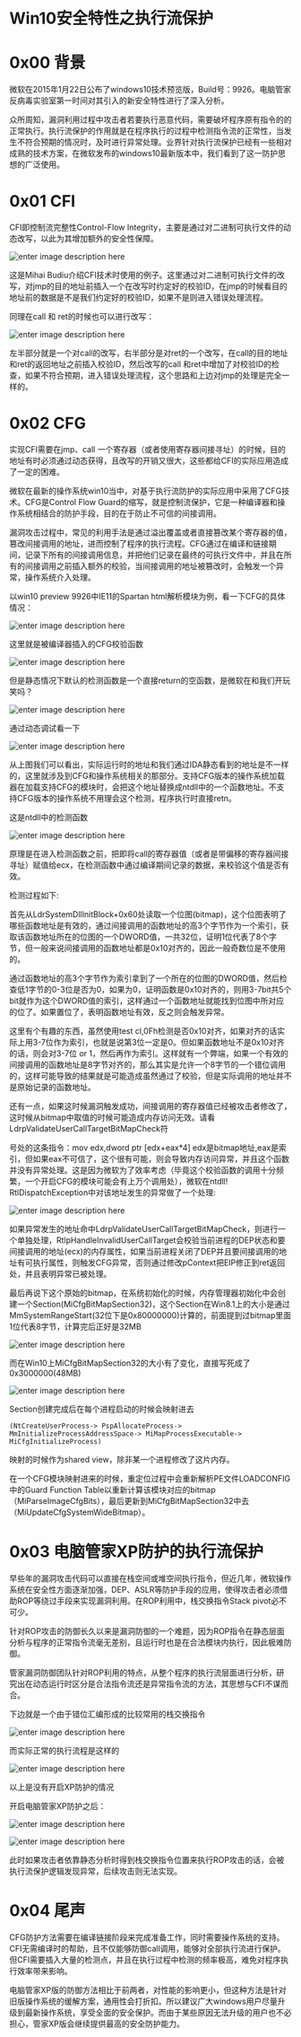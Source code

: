 # Win10安全特性之执行流保护

0x00 背景
=====

微软在2015年1月22日公布了windows10技术预览版，Build号：9926。电脑管家反病毒实验室第一时间对其引入的新安全特性进行了深入分析。

众所周知，漏洞利用过程中攻击者若要执行恶意代码，需要破坏程序原有指令的的正常执行。执行流保护的作用就是在程序执行的过程中检测指令流的正常性，当发生不符合预期的情况时，及时进行异常处理。业界针对执行流保护已经有一些相对成熟的技术方案，在微软发布的windows10最新版本中，我们看到了这一防护思想的广泛使用。

0x01 CFI
=====

CFI即控制流完整性Control-Flow Integrity，主要是通过对二进制可执行文件的动态改写，以此为其增加额外的安全性保障。

![enter image description here](http://drops.javaweb.org/uploads/images/bac796ce306d49ee5bd1105cd0f827debd950807.jpg)

这是Mihai Budiu介绍CFI技术时使用的例子。这里通过对二进制可执行文件的改写，对jmp的目的地址前插入一个在改写时约定好的校验ID，在jmp的时候看目的地址前的数据是不是我们约定好的校验ID，如果不是则进入错误处理流程。

同理在call 和 ret的时候也可以进行改写：

![enter image description here](http://drops.javaweb.org/uploads/images/a4c35da3d83699aa58f4f66467f56b2d0ef433a0.jpg)

左半部分就是一个对call的改写，右半部分是对ret的一个改写，在call的目的地址和ret的返回地址之前插入校验ID，然后改写的call 和ret中增加了对校验ID的检查，如果不符合预期，进入错误处理流程，这个思路和上边对jmp的处理是完全一样的。

0x02 CFG
=====

实现CFI需要在jmp、call 一个寄存器（或者使用寄存器间接寻址）的时候，目的地址有时必须通过动态获得，且改写的开销又很大，这些都给CFI的实际应用造成了一定的困难。

微软在最新的操作系统win10当中，对基于执行流防护的实际应用中采用了CFG技术。CFG是Control Flow Guard的缩写，就是控制流保护，它是一种编译器和操作系统相结合的防护手段，目的在于防止不可信的间接调用。

漏洞攻击过程中，常见的利用手法是通过溢出覆盖或者直接篡改某个寄存器的值，篡改间接调用的地址，进而控制了程序的执行流程。CFG通过在编译和链接期间，记录下所有的间接调用信息，并把他们记录在最终的可执行文件中，并且在所有的间接调用之前插入额外的校验，当间接调用的地址被篡改时，会触发一个异常，操作系统介入处理。

以win10 preview 9926中IE11的Spartan html解析模块为例，看一下CFG的具体情况：

![enter image description here](http://drops.javaweb.org/uploads/images/8cfc058065c3677fc9f3a5ed6432a8ecd0b454f1.jpg)

这里就是被编译器插入的CFG校验函数

![enter image description here](http://drops.javaweb.org/uploads/images/0a35dd5ba467d717ff7ee69a8d0fab63f9f326f8.jpg)

但是静态情况下默认的检测函数是一个直接return的空函数，是微软在和我们开玩笑吗？

![enter image description here](http://drops.javaweb.org/uploads/images/6d4b06a16704f75e5d8d3c77987ac1bc248545e8.jpg)

通过动态调试看一下

![enter image description here](http://drops.javaweb.org/uploads/images/33445981422a99a6204f5956e7067a1a8d1a2193.jpg)

从上图我们可以看出，实际运行时的地址和我们通过IDA静态看到的地址是不一样的，这里就涉及到CFG和操作系统相关的那部分。支持CFG版本的操作系统加载器在加载支持CFG的模块时，会把这个地址替换成ntdll中的一个函数地址。不支持CFG版本的操作系统不用理会这个检测，程序执行时直接retn。

这是ntdll中的检测函数

![enter image description here](http://drops.javaweb.org/uploads/images/d48531328e7fac5a1d5bc91b6dcc44159e051301.jpg)

原理是在进入检测函数之前，把即将call的寄存器值（或者是带偏移的寄存器间接寻址）赋值给ecx，在检测函数中通过编译期间记录的数据，来校验这个值是否有效。

检测过程如下:

首先从LdrSystemDllInitBlock+0x60处读取一个位图(bitmap)，这个位图表明了哪些函数地址是有效的，通过间接调用的函数地址的高3个字节作为一个索引，获取该函数地址所在的位图的一个DWORD值，一共32位，证明1位代表了8个字节，但一般来说间接调用的函数地址都是0x10对齐的，因此一般奇数位是不使用的。

通过函数地址的高3个字节作为索引拿到了一个所在的位图的DWORD值，然后检查低1字节的0-3位是否为0，如果为0，证明函数是0x10对齐的，则用3-7bit共5个bit就作为这个DWORD值的索引，这样通过一个函数地址就能找到位图中所对应的位了。如果置位了，表明函数地址有效，反之则会触发异常。

这里有个有趣的东西，虽然使用test cl,0Fh检测是否0x10对齐，如果对齐的话实际上用3-7位作为索引，也就是说第3位一定是0。但如果函数地址不是0x10对齐的话，则会对3-7位 or 1，然后再作为索引。这样就有一个弊端，如果一个有效的间接调用的函数地址是8字节对齐的，那么其实是允许一个8字节的一个错位调用的，这样可能导致的结果就是可能造成虽然通过了校验，但是实际调用的地址并不是原始记录的函数地址。

还有一点，如果这时候漏洞触发成功，间接调用的寄存器值已经被攻击者修改了，这时候从bitmap中取值的时候可能造成内存访问无效。请看LdrpValidateUserCallTargetBitMapCheck符

号处的这条指令：mov edx,dword ptr [edx+eax*4] edx是bitmap地址,eax是索引，但如果eax不可信了，这个很有可能，则会导致内存访问异常，并且这个函数并没有异常处理。这是因为微软为了效率考虑（毕竟这个校验函数的调用十分频繁，一个开启CFG的模块可能会有上万个调用处），微软在ntdll! RtlDispatchException中对该地址发生的异常做了一个处理:

![enter image description here](http://drops.javaweb.org/uploads/images/6c2ff8814d25b05b4053cd2e3612d6c2a5b8c17c.jpg)

如果异常发生的地址命中LdrpValidateUserCallTargetBitMapCheck，则进行一个单独处理，RtlpHandleInvalidUserCallTarget会校验当前进程的DEP状态和要间接调用的地址(ecx)的内存属性，如果当前进程关闭了DEP并且要间接调用的地址有可执行属性，则触发CFG异常，否则通过修改pContext把EIP修正到ret返回处，并且表明异常已被处理。

最后再说下这个原始的bitmap，在系统初始化的时候，内存管理器初始化中会创建一个Section(MiCfgBitMapSection32)，这个Section在Win8.1上的大小是通过MmSystemRangeStart(32位下是0x80000000)计算的，前面提到过bitmap里面1位代表8字节，计算完后正好是32MB

![enter image description here](http://drops.javaweb.org/uploads/images/fae4d972d4b0f9bc63f7914a7a7dd08f0b9b460f.jpg)

而在Win10上MiCfgBitMapSection32的大小有了变化，直接写死成了0x3000000(48MB)

![enter image description here](http://drops.javaweb.org/uploads/images/78cd3084c5a080995821382ca3381611f09121e9.jpg)

Section创建完成后在每个进程启动的时候会映射进去

```
(NtCreateUserProcess-> PspAllocateProcess-> MmInitializeProcessAddressSpace-> MiMapProcessExecutable-> MiCfgInitializeProcess)

```

映射的时候作为shared view，除非某一个进程修改了这片内存。

在一个CFG模块映射进来的时候，重定位过程中会重新解析PE文件LOADCONFIG中的Guard Function Table以重新计算该模块对应的bitmap（MiParseImageCfgBits），最后更新到MiCfgBitMapSection32中去（MiUpdateCfgSystemWideBitmap）。

0x03 电脑管家XP防护的执行流保护
=====

早些年的漏洞攻击代码可以直接在栈空间或堆空间执行指令，但近几年，微软操作系统在安全性方面逐渐加强，DEP、ASLR等防护手段的应用，使得攻击者必须借助ROP等绕过手段来实现漏洞利用。在ROP利用中，栈交换指令Stack pivot必不可少。

针对ROP攻击的防御长久以来是漏洞防御的一个难题，因为ROP指令在静态层面分析与程序的正常指令流毫无差别，且运行时也是在合法模块内执行，因此极难防御。

管家漏洞防御团队针对ROP利用的特点，从整个程序的执行流层面进行分析，研究出在动态运行时区分是合法指令流还是异常指令流的方法，其思想与CFI不谋而合。

下边就是一个由于错位汇编形成的比较常用的栈交换指令

![enter image description here](http://drops.javaweb.org/uploads/images/68db5159b9db464cf57d1608668c0c42df375608.jpg)

而实际正常的执行流程是这样的

![enter image description here](http://drops.javaweb.org/uploads/images/4ad4699a06ba68f70621d1185850e2c3bb23f9c8.jpg)

以上是没有开启XP防护的情况

开启电脑管家XP防护之后：

![enter image description here](http://drops.javaweb.org/uploads/images/f7b2d81c87acf45267077f7ad4746b98920c6314.jpg)

![enter image description here](http://drops.javaweb.org/uploads/images/33777c002fd6430df3d4c1eb4413748d030d5a14.jpg)

此时如果攻击者依靠静态分析时得到栈交换指令位置来执行ROP攻击的话，会被执行流保护逻辑发现异常，后续攻击则无法实现。

0x04 尾声
=====

CFG防护方法需要在编译链接阶段来完成准备工作，同时需要操作系统的支持。CFI无需编译时的帮助，且不仅能够防御call调用，能够对全部执行流进行保护。但CFI需要插入大量的检测点，并且在执行过程中检测的频率极高，难免对程序执行效率带来影响。

电脑管家XP版的防御方法相比于前两者，对性能的影响更小，但这种方法是针对旧版操作系统的缓解方案，通用性会打折扣。所以建议广大windows用户尽量升级到最新操作系统，享受全面的安全保护。而由于某些原因无法升级的用户也不必担心，管家XP版会继续提供最高的安全防护能力。